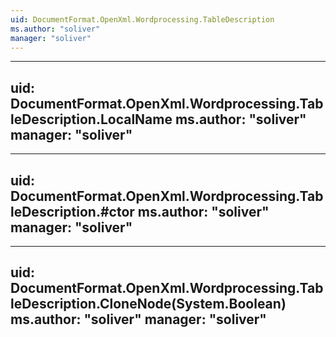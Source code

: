```yaml
---
uid: DocumentFormat.OpenXml.Wordprocessing.TableDescription
ms.author: "soliver"
manager: "soliver"
---
```


---
uid: DocumentFormat.OpenXml.Wordprocessing.TableDescription.LocalName
ms.author: "soliver"
manager: "soliver"
---

---
uid: DocumentFormat.OpenXml.Wordprocessing.TableDescription.#ctor
ms.author: "soliver"
manager: "soliver"
---

---
uid: DocumentFormat.OpenXml.Wordprocessing.TableDescription.CloneNode(System.Boolean)
ms.author: "soliver"
manager: "soliver"
---

